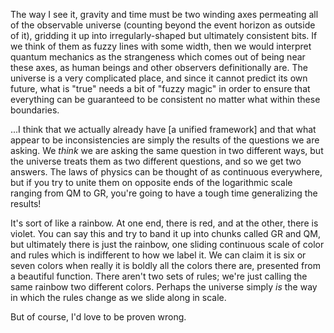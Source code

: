 The way I see it, gravity and time must be two winding axes permeating all of the observable universe (counting beyond the event horizon as outside of it), gridding it up into irregularly-shaped but ultimately consistent bits. If we think of them as fuzzy lines with some width, then we would interpret quantum mechanics as the strangeness which comes out of being near these axes, as human beings and other observers definitionally are. The universe is a very complicated place, and since it cannot predict its own future, what is "true" needs a bit of "fuzzy magic" in order to ensure that everything can be guaranteed to be consistent no matter what within these boundaries.

...I think that we actually already have [a unified framework] and that what appear to be inconsistencies are simply the results of the questions we are asking. We _think_ we are asking the same question in two different ways, but the universe treats them as two different questions, and so we get two answers. The laws of physics can be thought of as continuous everywhere, but if you try to unite them on opposite ends of the logarithmic scale ranging from QM to GR, you're going to have a tough time generalizing the results!

It's sort of like a rainbow. At one end, there is red, and at the other, there is violet. You can say this and try to band it up into chunks called GR and QM, but ultimately there is just the rainbow, one sliding continuous scale of color and rules which is indifferent to how we label it. We can claim it is six or seven colors when really it is boldly all the colors there are, presented from a beautiful function. There aren't two sets of rules; we're just calling the same rainbow two different colors. Perhaps the universe simply _is_ the way in which the rules change as we slide along in scale.

But of course, I'd love to be proven wrong.

